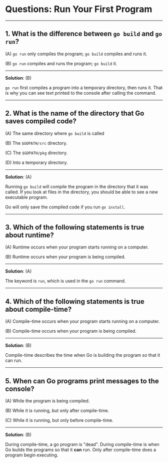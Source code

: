 # Questions: Run Your First Program

---

## 1. What is the difference between `go build` and `go run`? ##

(A) `go run` only compiles the program; `go build` compiles and runs it.

(B) `go run` compiles and runs the program; `go build` it.

---

**Solution**: (B)

`go run` first compiles a program into a temporary directory, then runs it. That is why you can see text printed to the console after calling the command.

---

## 2. What is the name of the directory that Go saves compiled code? ##

(A) The same directory where `go build` is called

(B) The `$GOPATH/src` directory. 

(C) The `$GOPATH/pkg` directory.

(D) Into a temporary directory.

---

**Solution**: (A)

Running `go build` will compile the program in the directory that it was called. If you look at files in the directory, you should be able to see a new executable program.

Go will only save the compiled code if you run `go install`.

---

## 3. Which of the following statements is true about runtime? ##

(A) Runtime occurs when your program starts running on a computer.

(B) Runtime occurs when your program is being compiled.

---

**Solution**: (A)

The keyword is `run`, which is used in the `go run` command.

---

## 4. Which of the following statements is true about compile-time? ##

(A) Compile-time occurs when your program starts running on a computer.

(B) Compile-time occurs when your program is being compiled.

---

**Solution**: (B)

Compile-time describes the time when Go is building the program so that it can run.

---

## 5. When can Go programs print messages to the console? ##

(A) While the program is being compiled.

(B) While it is running, but only after compile-time.

(C) While it is running, but only before compile-time.

---

**Solution**: (B)

During compile-time, a go program is "dead". During compile-time is when Go builds the programs so that it **can** run. Only after compile-time does a program begin executing.
